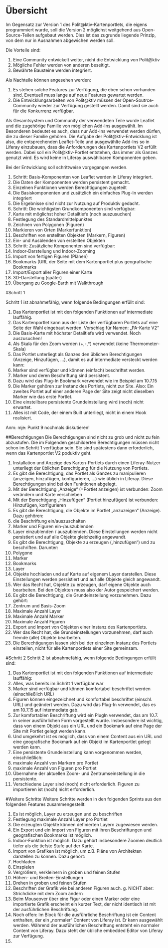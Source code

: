 # Übersicht


Im Gegensatz zur Version 1 des Polit@ktiv-Kartenportlets, die eigens programmiert wurde, soll die Version 2 möglichst weitgehend aus Open-Source-Teilen aufgebaut werden. Dies ist das zugrunde liegende Prinzip, von dem nur in Ausnahmen abgewichen werden soll.

Die Vorteile sind:
1. Eine Community entwickelt weiter, nicht die Entwicklung von Polit@ktiv
2. Mögliche Fehler werden von anderen beseitigt.
3. Bewährte Bausteine werden integriert.

Als Nachteile können angesehen werden:
1. Es stehen solche Features zur Verfügung, die eben schon vorhanden sind.
Eventuell muss lange auf neue Features gewartet werden.
2. Die Entwicklungsarbeiten von Polit@ktiv müssen der Open-Soutrce-Community wieder zur Verfügung gestellt werden. Damit sind sie auch für die Konkurrenz verfügbar.

Als Gesamtsystem und Community der verwendeten Teile wurde Leaflet und die zugehörige Familie von möglichen Add-Ins ausgewählt. Im Besonderen bedeutet es auch, dass nur Add-Ins verwendet werden dürfen, die zu dieser Familie gehören.
Die Aufgabe der Polit@ktiv-Entwicklung ist also, die entsprechenden Leaflet-Teile und ausgewählte Add-Ins so in Liferay einzubauen, dass die Anforderungen des Kartenportlets V2 erfüllt werden.
Dabei soll ein Polit@ktiv-Portlet entstehen, das immer als Ganzes genutzt wird. Es wird keine in Liferay auswählbaren Komponenten geben.

Bei der Entwicklung soll schrittweise vorgegangen werden.
1. Schritt: Basis-Komponenten von Leaflet werden in Liferay integriert.
 1. Die Daten der Komponenten werden persistent gemacht.
 2. Einzelnen Funktionen werden Berechtigungen zugeteilt
 3. Die Basiskomponenten und zusätzlich ein einfaches Plug-In werden integriert
 4. Die Ergebnisse sind nicht zur Nutzung auf Produktiv gedacht.
2. Schritt: Die wichtigsten Grundkomponenten sind verfügbar:
 1. Karte mit möglichst hoher Detailtiefe (noch auszusuchen)
 2. Festlegung des Standardmittelpunktes
 3. Zeichnen von Polygonen (Figuren)
 4. Markieren von Orten (Markerfunktion)
 5. Beschriften von erstellten Objekten (Markern, Figuren)
 6. Ein- und Ausblenden von erstellten Objekten
3. Schritt: Zusätzliche Komponenten sind verfügbar:
 1. Indoor-Darstellung und Indoor-Zooming
 2. Import von fertigen Figuren (Plänen)
 3. Bookmarks (URL der Seite mit dem Kartenportlet plus geografische Bookmarks
 4. Import/Export aller Figuren einer Karte
 5. 3D-Darstellung (später)
 6. Übergang zu Google-Earth mit Walkthrough

#Schritt 1

Schritt 1 ist abnahmefähig, wenn folgende Bedingungen erfüllt sind:
1. Das Kartenportlet ist mit den folgenden Funktionen auf intermediate lauffähig.
2. Das Kartenportlet kann aus der Liste der verfügbaren Portlets auf eine Seite der Wahl eingebaut werden. Vorschlag für Namen: „PA-Karte V2“
3. Die Basis-Karte mit höchster Detailtiefe wird verwendet. Noch auszusuchen!
4. Als Skala für den Zoom werden (+,-,*) verwendet (keine Thermometer-Skala)
5. Das Portlet unterliegt als Ganzes den üblichen Berechtigungen (Anzeige, Hinzufügen, …), damit es auf intermediate versteckt werden kann:
6. Marker sind verfügbar und können (einfach) beschriftet werden.
7. Marker und deren Beschriftung sind persistent.
8. Dazu wird das Plug-In Bookmark verwendet wie im Beispiel am 10.7.15
9. Die Marker gehören zur Instanz des Portlets, nicht zur Site. Also: Ein zweites Portlet auf einer anderen Page der Site zeigt nicht dieselben Marker wie das erste Portlet.
10. Eine einstellbare persistente Grundeinstellung wird (noch) nicht erwartet.
11. Alles ist mit Code, der einem Built unterliegt, nicht in einem Hook realisiert.

Anm: mje: Punkt 9 nochmals diskutieren!

##Berechtigungen
Die Berechtigungen sind nicht zu grob und nicht zu fein abzustufen.
Die im Folgenden geschilderten Berechtigungen müssen nicht schon im Schritt 1 verfügbar sein. Sie sind spätestens dann erforderlich, wenn das Kartenportlet V2 poduktiv geht.
1. Installation und Anzeige des Karten-Portlets durch einen Liferay-Nutzer unterliegt der üblichen Berechtigung für die Nutzung von Portlets.
2. Es gibt die Berechtigung, das Portlet als Ganzes zu manipulieren (anzeigen, hinzufügen, konfigurieren, …) wie üblich in Liferay. Diese Berechtigungen sind bei den Funktionen abgelegt.
 1. Mit der Berechtigung „Anzeige“ (=Portlet anzeigen) ist verbunden:
Zoom verändern und Karte verschieben
 2. Mit der Berechtigung „Hinzufügen“ (Portlet hinzufügen) ist verbunden:
Hinzufügen, korfigurieren
3. Es gibt die Berechtigung, die Objekte im Portlet „anzuzeigen“ (Anzeige). Dazu gehören:
 1. die Beschriftung ein/auszuschalten
 2. Marker und Figuren ein-/auszublenden
 3. Layer einzublenden / auszublenden.
Diese Einstellungen werden nicht persistiert und auf alle Objekte gleichzeitig angewandt.
4. Es gibt die Berechtigung, Objekte zu erzeugen („hinzufügen“) und zu beschriften. Darunter:
 1. Polygone
 2. Marker
 3. Bookmarks
 4. Layer
 5. Objekte hochladen und auf Karte auf eigenem Layer darstellen.
Diese Einstellungen werden persistiert und auf alle Objekte gleich angewandt.
5. Wer das Recht hat, Objekte zu erzeugen, darf eigene Objekte auch bearbeiten.
Bei den Objekten muss also der Autor gespeichert werden.
6. Es gibt die Berechtigung, die Grundeinstellung vorzunehmen. Dazu gehört:
 1. Zentrum und Basis-Zoom
 2. Maximale Anzahl Layer
 3. Maximale Anzahl Marker
 4. Maximale Anzahl Figuren
 5. Export und Import von Objekten einer Instanz des Kartenportlets.
7. Wer das Recht hat, die Grundeinstellungen vorzunehmen, darf auch fremde (alle) Objekte bearbeiten.
8. Die Berechtigungen lassen sich bei der einzelnen Instanz des Portlets einstellen, nicht für alle Kartenportlets einer Site gemeinsam.

#Schritt 2
Schritt 2 ist abnahmefähig, wenn folgende Bedingungen erfüllt sind:
1. Das Kartenportlet ist mit den folgenden Funktionen auf intermediate lauffähig:
2. Alles, was bereits im Schritt 1 verfügbar war
3. Marker sind verfügbar und können komfortabel beschriftet werden (einschließlich URL)
4. Figuren können eingezeichnet und komfortabel beschriftet (einschl. URL) und geändert werden.
Dazu wird das Plug-In verwendet, das es am 10.7.15 auf intermediate gab.
5. Zur komfortablen Beschriftung wird ein PlugIn verwendet, das am 10.7. in seiner ausführlichen Form vorgestellt wurde. Insbesondere ist wichtig, dass von einem Objekt aus ein URL und ein Bookmark auf eine Page der Site mit Portlet gelegt werden kann.
6. Und umgekehrt ist es möglich, dass von einem Content aus ein URL und eine geografische Bookmark auf ein Objekt im Kartenportlet gelegt werden kann.
7. Eine persistente Grundeinstellung kann vorgenommen werden, einschließlich:
 1. maximale Anzahl von Markern pro Portlet
 2. maximale Anzahl von Figuren pro Portlet
 3. Übernahme der aktuellen Zoom- und Zentrumseinstellung in die persistente.
8. Verschiedene Layer sind (noch) nicht erforderlich.
Figuren zu importieren ist (noch) nicht erforderlich.

#Weitere Schritte
Weitere Schritte werden in den folgenden Sprints aus den folgenden Features zusammengestellt:
1. Es ist möglich, Layer zu erzeugen und zu beschriften
2. Festlegung maximale Anzahl Layer pro Portlet
3. Die erzeugten Objekte können definierten Layern zugewiesen werden.
4. Ein Export und ein Import von Figuren mit ihren Beschriftungen und geografischen Bookmarks ist möglich.
5. Indoor-Funktion ist möglich.
Dazu gehört insbesondere Zoomen deutlich tiefer als die tiefste Stufe auf der Karte.
6. Import von Grafiken ist möglich, um z.B. Pläne von Architekten darstellen zu können.
Dazu gehört:
 1. Hochladen
 2. Einspielen
 3. Vergrößern, verkleinern in groben und feinen Stufen
 4. Höhen- und Breiten-Einstellungen
 5. Drehen in groben und feinen Stufen
 6. Beschriften der Grafik wie bei anderen Figuren auch.
g. NICHT aber: Strichdicke mit dem Zoom ändern
7. Beim Mouseover über eine Figur oder einen Marker oder eine importierte Grafik erscheint ein kurzer Text, der nicht identisch ist mit der ausführlichen Beschriftung.
8. Noch offen: Im Block für die ausführliche Beschriftung ist ein Content enthalten, der ein „normaler“ Content von Liferay ist. Er kann ausgewählt werden. Während der ausführlichen Beschriftung entsteht ein normaler Content von Liferay. Dazu steht der übliche embedded Editor von Liferay zur Verfügung.
9. 